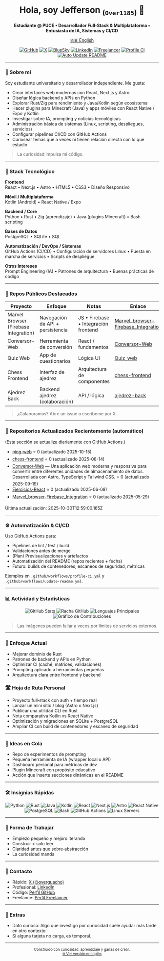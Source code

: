 <h1 align="center">Hola, soy Jefferson <sub>(<code>Over1185</code>)</sub> 👋</h1>

<p align="center">
  <strong>Estudiante @ PUCE • Desarrollador Full‑Stack & Multiplataforma • Entusiasta de IA, Sistemas y CI/CD</strong>
</p>

<p align="center">
  <a href="README.md">🇬🇧 English</a>
</p>

<p align="center">
  <a href="https://github.com/Over1185"><img src="https://img.shields.io/badge/GitHub-Over1185-181717?logo=github" alt="GitHub"></a>
  <a href="https://x.com/overguacho"><img src="https://img.shields.io/badge/X-@overguacho-000000?logo=x" alt="X"></a>
  <a href="https://bsky.app/profile/overguacho.bsky.social"><img src="https://img.shields.io/badge/BlueSky-overguacho-0285FF?logo=bluesky" alt="BlueSky"></a>
  <a href="https://www.linkedin.com/in/jefferson-manuel-cuervo-castillo-531584362"><img src="https://img.shields.io/badge/LinkedIn-Perfil-0A66C2?logo=linkedin" alt="LinkedIn"></a>
  <a href="https://www.freelancer.com/u/Over1185"><img src="https://img.shields.io/badge/Freelancer-Contrátame-29B2FE?logo=freelancer" alt="Freelancer"></a>
  <a href="https://github.com/Over1185/Over1185/actions/workflows/profile-ci.yml"><img src="https://github.com/Over1185/Over1185/actions/workflows/profile-ci.yml/badge.svg" alt="Profile CI"></a>
  <a href="https://github.com/Over1185/Over1185/actions/workflows/update-readme.yml"><img src="https://github.com/Over1185/Over1185/actions/workflows/update-readme.yml/badge.svg" alt="Auto Update README"></a>
</p>

---

### 🚀 Sobre mí
Soy estudiante universitario y desarrollador independiente. Me gusta:
- Crear interfaces web modernas con React, Next.js y Astro
- Diseñar lógica backend y APIs en Python
- Explorar Rust/Zig para rendimiento y Java/Kotlin según ecosistema
- Hacer plugins para Minecraft (Java) y apps móviles con React Native / Expo y Kotlin
- Investigar sobre IA, prompting y noticias tecnológicas
- Administración básica de sistemas (Linux, scripting, despliegues, servicios)
- Configurar pipelines CI/CD con GitHub Actions
- Curiosear temas que a veces ni tienen relación directa con lo que estudio

> La curiosidad impulsa mi código.

---

### 🧰 Stack Tecnológico

**Frontend**  
React • Next.js • Astro • HTML5 • CSS3 • Diseño Responsivo

**Móvil / Multiplataforma**  
Kotlin (Android) • React Native / Expo

**Backend / Core**  
Python • Rust • Zig (aprendizaje) • Java (plugins Minecraft) • Bash scripting

**Bases de Datos**  
PostgreSQL • SQLite • SQL

**Automatización / DevOps / Sistemas**  
GitHub Actions (CI/CD) • Configuración de servidores Linux • Puesta en marcha de servicios • Scripts de despliegue

**Otros Intereses**  
Prompt Engineering (IA) • Patrones de arquitectura • Buenas prácticas de código

---

### 📂 Repos Públicos Destacados

| Proyecto | Enfoque | Notas | Enlace |
|----------|---------|-------|--------|
| Marvel Browser (Firebase Integration) | Navegación de API + persistencia | JS • Firebase • Integración frontend | [Marvel_browser-Firebase_Integration](https://github.com/Over1185/Marvel_browser-Firebase_Integration) |
| Conversor-Web | Herramienta de conversión | React / fundamentos | [Conversor-Web](https://github.com/Over1185/Conversor-Web) |
| Quiz Web | App de cuestionarios | Lógica UI | [Quiz_web](https://github.com/Over1185/Quiz_web) |
| Chess Frontend | Interfaz de ajedrez | Arquitectura de componentes | [chess-frontend](https://github.com/Over1185/chess-frontend) |
| Ajedrez Back | Backend ajedrez (colaboración) | API / lógica | [ajedrez-back](https://github.com/Ame314/ajedrez-back) |

> ¿Colaboramos? Abre un issue o escríbeme por X.

---

### 🔄 Repositorios Actualizados Recientemente (automático)
(Esta sección se actualiza diariamente con GitHub Actions.)

<!--ULTIMOS_REPOS:INICIO-->
- [ping-web](https://github.com/Over1185/ping-web) ⭐ 0 (actualizado 2025-10-15)
- [chess-frontend](https://github.com/Over1185/chess-frontend) ⭐ 0 (actualizado 2025-08-14)
- [Conversor-Web](https://github.com/Over1185/Conversor-Web) — Una aplicación web moderna y responsiva para convertir entre diferentes unidades de almacenamiento de datos. Desarrollada con Astro, TypeScript y Tailwind CSS. ⭐ 0 (actualizado 2025-09-19)
- [Ejercicios-React](https://github.com/Over1185/Ejercicios-React) ⭐ 0 (actualizado 2025-06-08)
- [Marvel_browser-Firebase_Integration](https://github.com/Over1185/Marvel_browser-Firebase_Integration) ⭐ 0 (actualizado 2025-05-29)
<!--ULTIMOS_REPOS:FIN-->

<!--ULTIMA_ACTUALIZACION:INICIO-->
Última actualización: 2025-10-30T12:59:00.165Z
<!--ULTIMA_ACTUALIZACION:FIN-->

---

### ⚙️ Automatización & CI/CD
Uso GitHub Actions para:
- Pipelines de lint / test / build
- Validaciones antes de merge
- (Plan) Previsualizaciones y artefactos
- Automatización del README (repos recientes + fecha)
- Futuro: builds de contenedores, escaneos de seguridad, métricas

Ejemplos en `.github/workflows/profile-ci.yml` y `.github/workflows/update-readme.yml`.

---

### 📊 Actividad y Estadísticas

<div align="center">

<picture>
  <source media="(prefers-color-scheme: dark)" srcset="https://github-readme-stats.vercel.app/api?username=Over1185&show_icons=true&theme=tokyonight&rank_icon=github">
  <img alt="GitHub Stats" src="https://github-readme-stats.vercel.app/api?username=Over1185&show_icons=true">
</picture>

<picture>
  <source media="(prefers-color-scheme: dark)" srcset="https://github-readme-streak-stats.herokuapp.com?user=Over1185&theme=tokyonight">
  <img alt="Racha GitHub" src="https://github-readme-streak-stats.herokuapp.com?user=Over1185">
</picture>

<picture>
  <source media="(prefers-color-scheme: dark)" srcset="https://github-readme-stats.vercel.app/api/top-langs/?username=Over1185&layout=compact&langs_count=8&theme=tokyonight">
  <img alt="Lenguajes Principales" src="https://github-readme-stats.vercel.app/api/top-langs/?username=Over1185&layout=compact&langs_count=8">
</picture>

<picture>
  <source media="(prefers-color-scheme: dark)" srcset="https://github-readme-activity-graph.vercel.app/graph?username=Over1185&theme=tokyo-night">
  <img alt="Gráfico de Contribuciones" src="https://github-readme-activity-graph.vercel.app/graph?username=Over1185&theme=github-light">
</picture>

</div>

> Las imágenes pueden fallar a veces por límites de servicios externos.

---

### 🧠 Enfoque Actual
- Mejorar dominio de Rust
- Patrones de backend y APIs en Python
- Optimizar CI (caché, matrices, validaciones)
- Prompting aplicado a herramientas pequeñas
- Arquitectura clara entre frontend y backend

### 🛣️ Hoja de Ruta Personal
- Proyecto full‑stack con auth + tiempo real
- Lanzar un mini sitio / blog (Astro o Next.js)
- Publicar una utilidad CLI en Rust
- Nota comparativa Kotlin vs React Native
- Optimización y migraciones en SQLite + PostgreSQL
- Ampliar CI con build de contenedores y escaneo de seguridad

---

### 🧪 Ideas en Cola
- Repo de experimentos de prompting
- Pequeña herramienta de IA (wrapper local o API)
- Dashboard personal para métricas de dev
- Plugin Minecraft con propósito educativo
- Acción que inserte secciones dinámicas en el README

---

### 🛠 Insignias Rápidas

<p align="center">
  <img src="https://img.shields.io/badge/Código-Python-blue?logo=python" alt="Python">
  <img src="https://img.shields.io/badge/Código-Rust-black?logo=rust" alt="Rust">
  <img src="https://img.shields.io/badge/Código-Java-red?logo=java" alt="Java">
  <img src="https://img.shields.io/badge/Código-Kotlin-7F52FF?logo=kotlin" alt="Kotlin">
  <img src="https://img.shields.io/badge/Frontend-React-61DAFB?logo=react" alt="React">
  <img src="https://img.shields.io/badge/Framework-Next.js-black?logo=nextdotjs" alt="Next.js">
  <img src="https://img.shields.io/badge/Framework-Astro-FF5D01?logo=astro" alt="Astro">
  <img src="https://img.shields.io/badge/Móvil-React%20Native-20232A?logo=react" alt="React Native">
  <img src="https://img.shields.io/badge/BD-PostgreSQL-316192?logo=postgresql" alt="PostgreSQL">
  <img src="https://img.shields.io/badge/Shell-Bash-4EAA25?logo=gnubash" alt="Bash">
  <img src="https://img.shields.io/badge/CI-GitHub%20Actions-2088FF?logo=githubactions" alt="GitHub Actions">
  <img src="https://img.shields.io/badge/Servidores-Linux-34A853?logo=linux" alt="Linux Servers">
</p>

---

### 🧩 Forma de Trabajar
- Empiezo pequeño y mejoro iterando
- Construir > solo leer
- Claridad antes que sobre‑abstracción
- La curiosidad manda

---

### 💬 Contacto
- Rápido: [X (@overguacho)](https://x.com/overguacho)
- Profesional: [LinkedIn](https://www.linkedin.com/in/jefferson-manuel-cuervo-castillo-531584362)
- Código: [Perfil GitHub](https://github.com/Over1185)
- Freelance: [Perfil Freelancer](https://www.freelancer.com/u/Over1185)

---

### 🎯 Extras
- Dato curioso: Algo que investigo por curiosidad suele ayudar más tarde en otro contexto.
- Si alguna tarjeta no carga, es temporal.

---

<p align="center">
  <sub>Construido con curiosidad, aprendizaje y ganas de crear.</sub><br/>
  <sub><a href="README.md">🌐 Ver versión en Inglés</a></sub>
</p>
